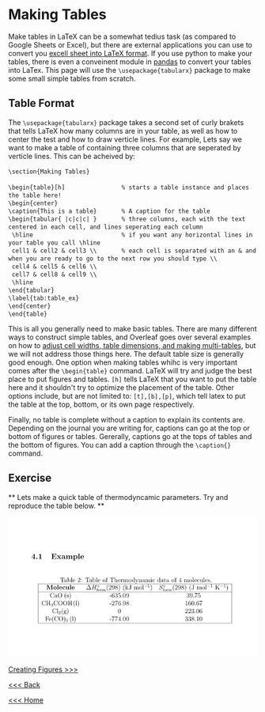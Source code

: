 # Making Tables

Make tables in LaTeX can be a somewhat tedius task (as compared to Google Sheets or Excel), but there are external applications you can use to convert you [excell sheet into LaTeX format](https://tableconvert.com/). If you use python to make your tables, there is even a conveinent module in [pandas](https://pandas.pydata.org/docs/reference/api/pandas.DataFrame.to_latex.html) to convert your tables into LaTex. This page will use the `\usepackage{tabularx}` package to make some small simple tables from scratch.

## Table Format
The `\usepackage{tabularx}` package takes a second set of curly brakets that tells LaTeX how many columns are in your table, as well as how to center the test and how to draw verticle lines. For example, Lets say we want to make a table of containing three columns that are seperated by verticle lines. This can be acheived by:

```
\section{Making Tables}

\begin{table}[h]                % starts a table instance and places the table here! 
\begin{center}
\caption{This is a table}       % A caption for the table
\begin{tabular{ |c|c|c| }       % three columns, each with the text centered in each cell, and lines seperating each column 
 \hline                         % if you want any horizontal lines in your table you call \hline
 cell1 & cell2 & cell3 \\       % each cell is separated with an & and when you are ready to go to the next row you should type \\
 cell4 & cell5 & cell6 \\ 
 cell7 & cell8 & cell9 \\ 
 \hline
\end{tabular}
\label{tab:table_ex}                 
\end{center}
\end{table}
```

This is all you generally need to make basic tables. There are many different ways to construct simple tables, and Overleaf goes over several examples on how to [adjust cell widths, table dimensions, and making multi-tables](https://www.overleaf.com/learn/latex/Tables), but we will not address those things here. The default table size is generally good enough. One option when making tables whihc is very important comes after the `\begin{table}` command. LaTeX will try and judge the best place to put figures and tables. `[h]` tells LaTeX that you want to put the table here and it shouldn't try to optimize the placement of the table. Other options include, but are not limited to: `[t],[b],[p]`, which tell latex to put the table at the top, bottom, or its own page respectively. 

Finally, no table is complete without a caption to explain its contents are. Depending on the journal you are writing for, captions can go at the top or bottom of figures or tables. Gererally, captions go at the tops of tables and the bottom of figures. You can add a caption through the `\caption{}` command.

## Exercise
** Lets make a quick table of thermodyncamic parameters. Try and reproduce the table below. **

![table](/images/Tab-Ex.png) 

[Creating Figures >>>](figure.md)

[<<< Back](math.md)

[<<< Home](../README.md)
